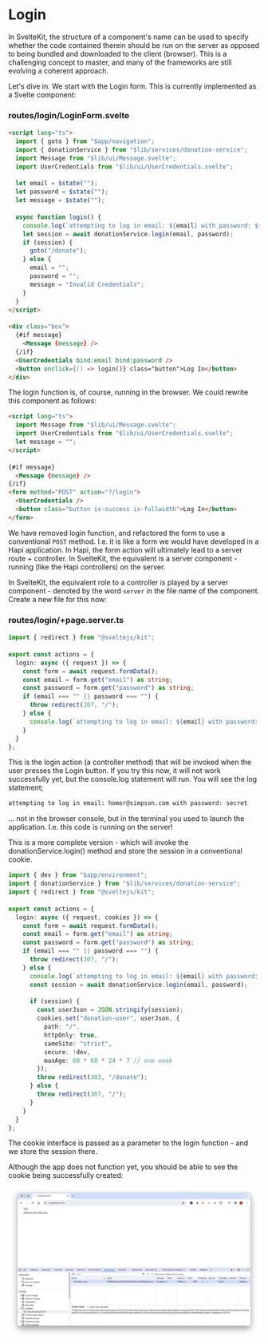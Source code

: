 # Login

In SvelteKit, the structure of a component's name can be used to specify whether the code contained therein should be run on the server as opposed to being bundled and downloaded to the client (browser). This is a challenging concept to master, and many of the frameworks are still evolving a coherent approach.

Let's dive in. We start with the Login form. This is currently implemented as a Svelte component:

### routes/login/LoginForm.svelte

~~~html
<script lang="ts">
  import { goto } from "$app/navigation";
  import { donationService } from "$lib/services/donation-service";
  import Message from "$lib/ui/Message.svelte";
  import UserCredentials from "$lib/ui/UserCredentials.svelte";

  let email = $state("");
  let password = $state("");
  let message = $state("");

  async function login() {
    console.log(`attempting to log in email: ${email} with password: ${password}`);
    let session = await donationService.login(email, password);
    if (session) {
      goto("/donate");
    } else {
      email = "";
      password = "";
      message = "Invalid Credentials";
    }
  }
</script>

<div class="box">
  {#if message}
    <Message {message} />
  {/if}
  <UserCredentials bind:email bind:password />
  <button onclick={() => login()} class="button">Log In</button>
</div>
~~~

The login function is, of course, running in the browser. We could rewrite this component as follows:

~~~html
<script lang="ts">
  import Message from "$lib/ui/Message.svelte";
  import UserCredentials from "$lib/ui/UserCredentials.svelte";
  let message = "";
</script>

{#if message}
  <Message {message} />
{/if}
<form method="POST" action="?/login">
  <UserCredentials />
  <button class="button is-success is-fullwidth">Log In</button>
</form>
~~~

We have removed login function, and refactored the form to use a conventional `POST` method. I.e. it is like a form we would have developed in a Hapi application. In Hapi, the form action will ultimately lead to a server route + controller. In SvelteKit, the equivalent is a server component - running (like the Hapi controllers) on the server.

In SvelteKit, the equivalent role to a controller is played by a server component - denoted by the word `server` in the file name of the component. Create a new file for this now:

### routes/login/+page.server.ts

~~~typescript
import { redirect } from "@sveltejs/kit";

export const actions = {
  login: async ({ request }) => {
    const form = await request.formData();
    const email = form.get("email") as string;
    const password = form.get("password") as string;
    if (email === "" || password === "") {
      throw redirect(307, "/");
    } else {
      console.log(`attempting to log in email: ${email} with password: ${password}`);
    }
  }
};
~~~

This is the login action (a controller method) that will be invoked when the user presses the Login button. If you try this now, it will not work successfully yet, but the console.log statement will run. You will see the log statement;

~~~bash
attempting to log in email: homer@simpson.com with password: secret
~~~

... not in the browser console, but in the terminal you used to launch the application. I.e. this code is running on the server!

This is a more complete version - which will invoke the donationService.login() method and store the session in a conventional cookie.

~~~typescript
import { dev } from "$app/environment";
import { donationService } from "$lib/services/donation-service";
import { redirect } from "@sveltejs/kit";

export const actions = {
  login: async ({ request, cookies }) => {
    const form = await request.formData();
    const email = form.get("email") as string;
    const password = form.get("password") as string;
    if (email === "" || password === "") {
      throw redirect(307, "/");
    } else {
      console.log(`attempting to log in email: ${email} with password: ${password}`);
      const session = await donationService.login(email, password);

      if (session) {
        const userJson = JSON.stringify(session);
        cookies.set("donation-user", userJson, {
          path: "/",
          httpOnly: true,
          sameSite: "strict",
          secure: !dev,
          maxAge: 60 * 60 * 24 * 7 // one week
        });
        throw redirect(303, "/donate");
      } else {
        throw redirect(307, "/");
      }
    }
  }
};
~~~

The cookie interface is passed as a parameter to the login function - and we store the session there.

Although the app does not function yet, you should be able to see the cookie being successfully created:

![](img/01.png)
